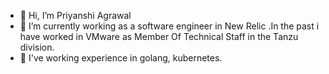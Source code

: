 - 👋 Hi, I’m Priyanshi Agrawal
- 👀 I’m currently working as a software engineer in New Relic .In the past i have worked in VMware as Member Of Technical Staff in the Tanzu division.
- 🌱 I've working experience in golang, kubernetes.

<!---
priyanshi2203/priyanshi2203 is a ✨ special ✨ repository because its `README.md` (this file) appears on your GitHub profile.
You can click the Preview link to take a look at your changes.
--->
